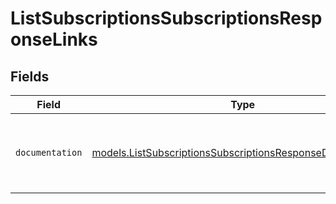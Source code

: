 # ListSubscriptionsSubscriptionsResponseLinks


## Fields

| Field                                                                                                                          | Type                                                                                                                           | Required                                                                                                                       | Description                                                                                                                    |
| ------------------------------------------------------------------------------------------------------------------------------ | ------------------------------------------------------------------------------------------------------------------------------ | ------------------------------------------------------------------------------------------------------------------------------ | ------------------------------------------------------------------------------------------------------------------------------ |
| `documentation`                                                                                                                | [models.ListSubscriptionsSubscriptionsResponseDocumentation](../models/listsubscriptionssubscriptionsresponsedocumentation.md) | :heavy_check_mark:                                                                                                             | The URL to the generic Mollie API error handling guide.                                                                        |
